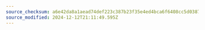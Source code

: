 ```yaml
---
source_checksum: a6e42da8a1aead74def223c387b23f35e4ed4bca6f6408cc5d038784f94eb50f
source_modified: 2024-12-12T21:11:49.595Z
---
```


